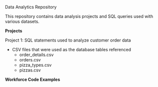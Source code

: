 Data Analytics Repository

This repository contains data analysis projects and SQL queries used with various datasets.

**Projects**

Project 1: SQL statements used to analyze customer order data 
- CSV files that were used as the database tables referenced 
  - order_details.csv
  - orders.csv
  - pizza_types.csv
  - pizzas.csv
 
**Workforce Code Examples**



